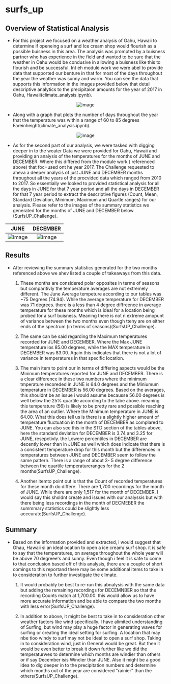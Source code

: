 # surfs_up

## Overview of Statistical Analysis
 - For this project we focused on a weather analysis of Oahu, Hawaii to determine if openeing a surf and Ice cream shop would flourish as a possible buisness in this area. The analysis was prompted by a buisness partner who has experience in the field and wanted to be sure that the weather in Oahu would be condusive in allowing a buisness like this to flourish and be successful. Int eh module work we were abel to provide data that supported our benture in that for most of the days throughout the year the weather was sunny and warm. You can see the data that supports this information in the images provided below that detail descriptive analytics to the precipitaion amounts for the year of 2017 in Oahu, Hawaii(climate_analysis.ipynb).
 
 <div align="center">
 
![image](https://user-images.githubusercontent.com/117245167/213165618-cbb1607a-251d-48af-9631-ff9874cf81b4.png) 

</div>

 - Along with a graph that plots the number of days throughout the year that the temperature was within a range of 60 to 85 degrees Fareinheight(climate_analysis.ipynb).

 <div align="center">

![image](https://user-images.githubusercontent.com/117245167/213165705-dfb50234-9821-4cf4-a88b-5def5c7bcead.png)

</div>

- As for the second part of our analysis, we were tasked with digging deeper in to the weater Data we were provided for Oahu, Hawaii and providing an analysis of the temperatures for the months of JUNE and DECEMBER. Where this differed from the module work ( referenced above) that foc=used ont he year 2017. The Challenge requested to aheva a deeper analysis of just JUNE and DECEMBER months throughout all the years of the procvided data which ranged from 2010 to 2017. So essentially we looked to provided statistical analysis for all the days in JUNE for that 7 year period and all the days in DECEMBER for that 7 year period to extract the descriptive figures (Count, Mean, Standard Deviation, Minimum, Maximum and Quartle ranges) for our analysis. Please refer to the images of the summary statistics we generated for the months of JUNE and DECEMBER below (SurfsUP_Challenge).


<div align="center">

**JUNE**        |   **DECEMBER**
:-------------------------:|:-------------------------:
![image](https://user-images.githubusercontent.com/117245167/213167409-67369714-4203-4f24-ab5c-7e20f2662e5a.png)  |  ![image](https://user-images.githubusercontent.com/117245167/213167471-4d91c4aa-577e-4c52-8a25-e5a0a25909ca.png)

</div>

## Results
- After reviewing the summary statistics generated for the two months referenced above we ahev listed a couple of takeaways from this data. 

   1. These months are considered polar opposites in terms of seasons but comparitivly the temperature averages are not extremely different. The June Average tempeture    according to our tables was ~75 Degrees (74.94). While the average temperature for DECEMBER was 71 degrees. there is a less than 4 degree diffreence in average        temperature for these months which is ideal for a location being probed for a surf buisness. Meaning there is not n extreme amopunt of variance between the two        months even though ttehy are on either ends of the spectrum (in terms of seasons)(SurfsUP_Challenge).

   2. The same can be said regarding the Maximum temperatures recorded for JUNE and DECEMBER. Where the Max JUNE temperature ios 85.00 degrees, while the MAX              temperature in DECEMBER was 83.00. Again this indicates that there is not a lot of variance in temperatures in that specific location. 

   3. The main item to point our in terms of differing aspects would be the Minimum temperatures reported for JUNE and DECEMBER. There is a clear difference in these    two numbers where the minimum tmperature recoreded in JUNE is 64.0 degrees and the Miniumum temperature in DECEMBER is 56.00 degrees. Based on the averages, this    shouldnt be an issue i would assume becausse 56.00 degrees is well below the 25% quartile according to the tabe above. meaning this temperature (56) is likely to be   pretty rare and possible reaching the area of an outlier. Where the Minimum temperature in JUNE is 64.00. What this does tell us is there is a slightly higher amount   of temperature fluctuation in the month of DECEMBER as complared to JUNE. You can also see this in the STD section of the tables above, here the standard deviation for   DECEMBER is 3.74 and 3.25 for JUNE, resepctivly. the Lowere percentiles in DECEMBER are decently lower than in JUNE as well which does indicate that there is a   consistent temperature drop  for this month but the differences in temperatures between JUNE and DECEMBER seem to follow the same pattern. There is a range of about 3-  5 degree difference between the quartile temperatureranges for the 2 months(SurfsUP_Challenge). 

   4. Another itemto point out is that the Count of recorded temperatures for these month do differe. There are 1,700 recordings for the month of JUNE. While there are only 1,517 for the month of DECEMBER. I would say this sholdnt create and issues with our analyssis but with there being less recordings in the month of DECMEBER the summmary statistics could be slightly less acccurate(SurfsUP_Challenge). 


## Summary
- Based on the information provided and extracted, i would suggest that Ohau, Hawaii si an ideal ocation to open a ice cream/ surf shop. it is safe to say that the temperatures, on average throughout the whole year will be above 70 degreee's and sunny. Even though i feel it is safe to come to that conclusion based off of this analysis, there are a couple of short comings to this reportand there may be some additional items to take in to consideration to further investigate the climate. 

  1. It would probably be best to re-run this abnalysis with the same data but adding the remaining recordings for DECEMNBER so that the recording Counts match at        1,700.00. this would allow us to have more accurate information and be able to compare the two months with less error(SurfsUP_Challenge).

  2. In addition to above, it might be best to take in to consideration other weather factors like wind specifically.  I have alimited understanding of Surfing, but wind may play a huge factor in generating waves for surfing or creating the ideal setting for surfing. A location that may nbe tioo windy to surf may not be ideal to open a surf shop. Taking in to consideration wind, just in General would be great. But then it would be even better to break it down further like we did the temperaturwes to determine which months are windier than others or if say December isis Windier than JUNE. Also it might be a good idea to dig deeper in to the precipitation numbers and determine which months out of the year are considered "rainier" than the others(SurfsUP_Challenge).
  


